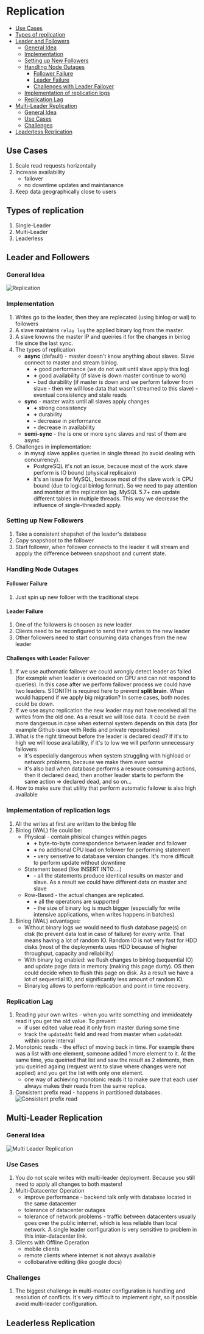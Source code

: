 # Replication

* [Use Cases](#use-cases)
* [Types of replication](#types-of-replication)
* [Leader and Followers](#leader-and-followers)
  + [General Idea](#general-idea)
  + [Implementation](#implementation)
  + [Setting up New Followers](#setting-up-new-followers)
  + [Handling Node Outages](#handling-node-outages)
    - [Follower Failure](#follower-failure)
    - [Leader Failure](#leader-failure)
    - [Challenges with Leader Failover](#challenges-with-leader-failover)
  + [Implementation of replication logs](#implementation-of-replication-logs)
  + [Replication Lag](#replication-lag)
* [Multi-Leader Replication](#multi-leader-replication)
  + [General Idea](#general-idea-1)
  + [Use Cases](#use-cases-1)
  + [Challenges](#challenges)
* [Leaderless Replication](#leaderless-replication)

## Use Cases
1. Scale read requests horizontally
1. Increase availability
    * failover
    * no downtime updates and maintanance
1. Keep data geographically close to users

## Types of replication
1. Single-Leader
1. Multi-Leader
1. Leaderless

## Leader and Followers
### General Idea

![Replication](./img/master-slave-replication.jpg)

### Implementation
1. Writes go to the leader, then they are replecated (using binlog or wal) to followers
1. A slave maintains `relay log` the applied binary log from the master.
1. A slave knowns the master IP and queiries it for the changes in binlog file since the last sync.
1. The types of replication
    * **async** (default) - master doesn't know anything about slaves. Slave connect to master and stream binlog.
        * **+** good performance (we do not wait until slave apply this log)
        * **+** good availability (if slave is down master continue to work)
        * **-** bad durability (if master is down and we perform failover from slave - then we will lose data that wasn't streamed to this slave)
        **-** eventual consistency and stale reads
    * **sync** - master waits until all slaves apply changes
        * **+** strong consistency
        * **+** durability
        * **-** decrease in performance
        * **-** decrease in availability
    * **semi-sync** - the is one or more sync slaves and rest of them are async
1. Challenges in implementation:
    * in mysql slave applies queries in single thread (to avoid dealing with concurrency).
        * PostgreSQL it's not an issue, because most of the work slave perform is IO bound (physical replicaion)
        * it's an issue for MySQL, because most of the slave work is CPU bound (due to logical binlog format). So we need to pay attention and monitor at the replication lag. MySQL 5.7+ can update different tables in multiple threads. This way we decrease the influence of single-threaded apply.

### Setting up New Followers
1. Take a consistent shapshot of the leader's database
1. Copy snapshoot to the follower
1. Start follower, when follower connects to the leader it will stream and appply the difference between snapshoot and current state.

### Handling Node Outages
#### Follower Failure
1. Just spin up new folloer with the traditional steps

#### Leader Failure
1. One of the followers is choosen as new leader
1. Clients need to be reconfigured to send their writes to the new leader
1. Other followers need to start consuming data changes from the new leader


#### Challenges with Leader Failover
1. If we use authomatic failover we could wrongly detect leader as failed (for example when leader is overloaded on CPU and can not respond to queries). In this case after we perform failover process we could have two leaders. STONITH is required here to prevent **split brain**. Whan would happend if we apply big migration? In some cases, both nodes could be down.
1. If we use async replication the new leader may not have received all the writes from the old one. As a result we will lose data. It could be even more dangerous in case when external system depends on this data (for example Github issue with Redis and private repositories)
1. What is the right timeout before the leader is declared dead? If it's to high we will loose availability, if it's to low we will perform unnecessary failovers
    * it's especially dangerous when system struggling with highload or network problems, because we make them even worse
    * it's also bad when database performs a resouce consuming actions, then it declared dead, then another leader starts to perform the same action => declared dead, and so on...
1. How to make sure that utility that perform automatic failover is also high available

### Implementation of replication logs
1. All the writes at first are written to the binlog file
1. Binlog (WAL) file could be:
    * Physical - contain phisical changes within pages
        * **+** byte-to-byte correspondence between leader and follower
        * **+** no additional CPU load on follower for performing statement
        * **-** very sensetive to database version changes. It's more difficult to perform update without downtime
    * Statement based (like INSERT INTO....)
        * **-** all the statements produce identical results on master and slave. As a result we could have different data on master and slave
    * Row-Based - the actual changes are replicated.
        * **+** all the operations are supported
        * **-** the size of binary log is much bigger (especially for write intensive applications, when writes happens in batches)
1. Binlog (WAL) advantages:
    * Without binary logs we would need to flush database page(s) on disk (to prevent data lost in case of failure) for every write. That means having a lot of random IO. Random IO is not very fast for HDD disks (most of the deployments uses HDD because of higher throughput, capacity and reliability)
    * With binary log enabled: we flush changes to binlog (sequential IO) and update page data in memory (making this page durty). OS then could decide when to flush this page on disk. As a result we have a lot of sequential IO, and significantly less amount of random IO.
    * Binarylog allows to perform replication and point in time recovery.


### Replication Lag
1. Reading your own writes - when you write something and immideately read it you get the old value. To prevent:
    * if user edited value read it only from master during some time
    * track the `updatedAt` field and read from master when `updatedAt` within some interval
1. Monotonic reads - the effect of moving back in time. For example there was a list with one element, someone added 1 more element to it. At the same time, you queiried that list and saw the result as 2 elements, then you queiried againg (request went to slave where changes were not applied) and you get the list with only one element.
    * one way of achieving monotonic reads it to make sure that each user always makes their reads from the same replica.
1. Consistent prefix read - happens in partitioned databases.
    ![Consistent prefix read](./img/consistent-prefix-read.png)


## Multi-Leader Replication
### General Idea
![Multi Leader Replication](./img/multi-leader-replication.png)

### Use Cases
1. You do not scale writes with multi-leader deployment. Because you still need to apply all changes to both masters!
1. Multi-Datacenter Operation
    * improve performance - backend talk only with database located in the same datacenter
    * tolerance of datacenter outages
    * tolerance of network problems - traffic between datacenters usually goes over the public internet, which is less reliable than local network. A single leader configuration is very sensitive to problem in this inter-datacenter link.
1. Clients with Offline Operation
    * mobile clients
    * remote clients where internet is not always available
    * collobarative editing (like google docs)

### Challenges
1. The biggest challenge in multi-master configuration is handling and resolution of conflicts. It's very difficult to implement right, so if possible avoid multi-leader configuration.


## Leaderless Replication
